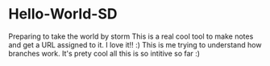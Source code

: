 # Hello-World-SD
Preparing to take the world by storm
This is a real cool tool to make notes and get a URL assigned to it. I love it!! :)
This is me trying to understand how branches work. It's prety cool all this is so intitive so far :)

